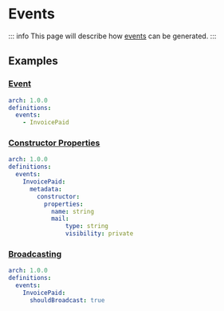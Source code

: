# Events

::: info
This page will describe how [events](https://laravel.com/docs/10.x/events) can be generated.
:::

## Examples

### [Event](https://laravel.com/docs/10.x/events#generating-events-and-listeners)

```yaml
arch: 1.0.0
definitions:
  events:
    - InvoicePaid
```

### [Constructor Properties](https://laravel.com/docs/10.x/events#generating-events-and-listeners)

```yaml
arch: 1.0.0
definitions:
  events:
    InvoicePaid:
      metadata:
        constructor:
          properties:
            name: string
            mail:
                type: string
                visibility: private
```

### [Broadcasting](https://laravel.com/docs/10.x/broadcasting#the-shouldbroadcast-interface)

```yaml
arch: 1.0.0
definitions:
  events:
    InvoicePaid:
      shouldBroadcast: true
```
